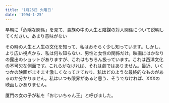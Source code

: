 ```yaml
---
title: '1月25日 火曜日'
date: '1994-1-25'
---
```

早朝に「危険な関係」を見て、貴族の中の人生と陰謀の対人関係について説明してください。あまり意味がない

その時の人生と人生の文化を知って、私はおそらく少し知っています。しかし、より広い視点から、私は何も知らない、男性と女性の関係だけ。映画にはかなりの露出のショットがありますが、これはもちろん扱っています。これは西洋文化の不可欠な側面です。これらがなければ、それは劇ではありません。最近、いくつかの映画がますます激しくなってきており、私はどのような最終的なものがあるのか​​分かりません。私はいつも限界があると思う、そうでなければ、XXXの映画しかありません。

厦門の女の子が私を「おじいちゃん王」と呼びました。
